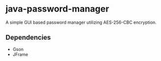 # java-password-manager
A simple GUI based password manager utilizing AES-256-CBC encryption.

## Dependencies
- Gson
- JFrame
